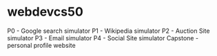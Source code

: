 # webdevcs50

P0 - Google search simulator
P1 - Wikipedia simulator
P2 - Auction Site simulator
P3 - Email simulator
P4 - Social Site simulator
Capstone - personal profile website
